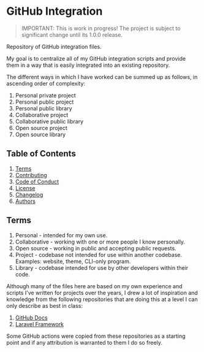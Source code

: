 # GitHub Integration

> IMPORTANT: This is work in progress! The project is subject to significant change until its 1.0.0 release.

Repository of GitHub integration files.

My goal is to centralize all of my GitHub integration scripts and provide them in a way that is easily integrated into an existing repository.

The different ways in which I have worked can be summed up as follows, in ascending order of complexity:

1. Personal private project
2. Personal public project
3. Personal public library
4. Collaborative project
6. Collaborative public library
8. Open source project
7. Open source library

## Table of Contents

1. [Terms](#terms)
2. [Contributing](./CONTRIBUTING.md)
3. [Code of Conduct](./CODE_OF_CONDUCT.md)
4. [License](./LICENSE.md)
5. [Changelog](./CHANGELOG.md)
6. [Authors](./AUTHORS.md)

## Terms

1. Personal - intended for my own use.
2. Collaborative - working with one or more people I know personally.
3. Open source - working in public and accepting public requests.
4. Project - codebase not intended for use within another codebase. Examples: website, theme, CLI-only program.
5. Library - codebase intended for use by other developers within their code.

Although many of the files here are based on my own experience and scripts I've written for projects over the years, I drew a lot of inspiration and knowledge from the following repositories that are doing this at a level I can only describe as best in class:

1. [GitHub Docs](https://github.com/github/docs)
2. [Laravel Framework](https://github.com/laravel/.github)

Some GitHub actions were copied from these repositories as a starting point and if any attribution is warranted to them I do so freely.
